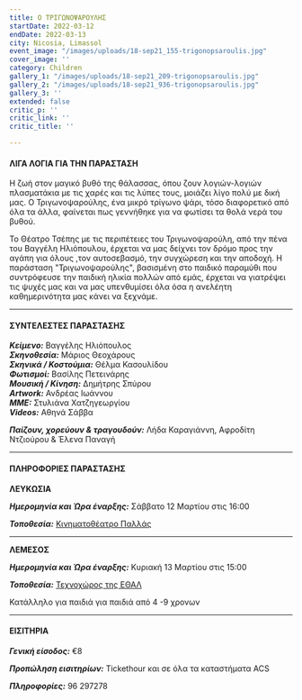 ```yaml
---
title: Ο ΤΡΙΓΩΝΟΨΑΡΟΥΛΗΣ
startDate: 2022-03-12
endDate: 2022-03-13
city: Nicosia, Limassol
event_image: "/images/uploads/18-sep21_155-trigonopsaroulis.jpg"
cover_image: ''
category: Children
gallery_1: "/images/uploads/18-sep21_209-trigonopsaroulis.jpg"
gallery_2: "/images/uploads/18-sep21_936-trigonopsaroulis.jpg"
gallery_3: ''
extended: false
critic_p: ''
critic_link: ''
critic_title: ''

---
```

#### ΛΙΓΑ ΛΟΓΙΑ ΓΙΑ ΤΗΝ ΠΑΡΑΣΤΑΣΗ

Η ζωή στον μαγικό βυθό της θάλασσας, όπου ζουν λογιών-λογιών πλασματάκια με τις χαρές και τις λύπες τους, μοιάζει λίγο πολύ με δική μας. Ο Τριγωνοψαρούλης, ένα μικρό τρίγωνο ψάρι, τόσο διαφορετικό από όλα τα άλλα, φαίνεται πως γεννήθηκε για να φωτίσει τα θολά νερά του βυθού.

Το Θέατρο Τσέπης με τις περιπέτειες του Τριγωνοψαρούλη, από την πένα του Βαγγέλη Ηλιόπουλου, έρχεται να μας δείχνει τον δρόμο προς την αγάπη για όλους ,τον αυτοσεβασμό, την συγχώρεση και την αποδοχή. Η παράσταση "Τριγωνοψαρούλης", βασισμένη στο παιδικό παραμύθι που συντρόφευσε την παιδική ηλικία πολλών από εμάς, έρχεται να γιατρέψει τις ψυχές μας και να μας υπενθυμίσει όλα όσα η ανελέητη καθημερινότητα μας κάνει να ξεχνάμε.

***

#### ΣΥΝΤΕΛΕΣΤΕΣ ΠΑΡΑΣΤΑΣΗΣ

**_Κείμενο:_** Βαγγέλης Ηλιόπουλος  
**_Σκηνοθεσία:_** Μάριος Θεοχάρους  
**_Σκηνικά / Κοστούμια:_** Θέλμα Κασουλίδου  
**_Φωτισμοί:_** Βασίλης Πετεινάρης  
**_Μουσική / Κίνηση:_** Δημήτρης Σπύρου  
**_Artwork:_** Ανδρέας Ιωάννου  
**_ΜΜΕ:_** Στυλιάνα Χατζηγεωργίου  
**_Videos:_** Αθηνά Σάββα

**_Παίζουν, χορεύουν & τραγουδούν:_** Λήδα Καραγιάννη, Αφροδίτη Ντζιούρου & Έλενα Παναγή

***

#### ΠΛΗΡΟΦΟΡΙΕΣ ΠΑΡΑΣΤΑΣΗΣ

**ΛΕΥΚΩΣΙΑ**

**_Ημερομηνία και Ώρα έναρξης:_** Σάββατο 12 Μαρτίου στις 16:00

**_Τοποθεσία:_** [Κινηματοθέατρο Παλλάς](https://www.google.com/maps/place/Pallas+Theater/@35.1732295,33.3551574,17z/data=!3m1!4b1!4m5!3m4!1s0x14de17502ddb6def:0xf9034fe4278c3e69!8m2!3d35.1732295!4d33.3573461 "Κινηματοθέατρο Παλλάς")

***

**ΛΕΜΕΣΟΣ**

**_Ημερομηνία και Ώρα έναρξης:_** Κυριακή 13 Μαρτίου στις 15:00

**_Τοποθεσία:_** [Τεχνοχώρος της ΕΘΑΛ](https://www.google.com/maps/place/ETHAL/@34.6683736,33.0234836,17z/data=!3m1!4b1!4m5!3m4!1s0x14e73250f693fa5d:0xc7a10b3d8618708b!8m2!3d34.6683736!4d33.0256723 "ΕΘΑΛ")

Κατάλληλο για παιδιά για παιδιά από 4 -9 χρονων

***

#### ΕΙΣΙΤΗΡΙΑ

**_Γενική είσοδος:_** €8

**_Προπώληση εισιτηρίων:_** Tickethour και σε όλα τα καταστήματα ACS

**_Πληροφορίες:_** 96 297278